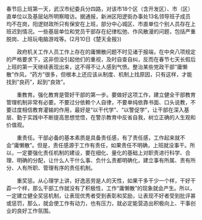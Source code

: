 春节后上班第一天，武汉市纪委兵分四路，对该市18个区（含开发区）、市（区）直单位以及基层站所明察暗访。据通报，新洲区阳逻街办事处13名领导班子成员均不在岗，阳逻财政所只有保安在上班，部分中心城区、市直单位个别人员存在上班迟到情况。一些基层单位和党员干部存在纪律松弛、作风散漫的问题，包括严重脱岗、上班玩电脑游戏等。(2月10日《楚天金报》)

　　政府机关工作人员工作上存在的庸懒散问题不时见诸于报端，在中央八项规定的严格要求下，这非但没引起他们的重视，及时自查自纠，反而在春节七天长假后上班的第一天继续表现出来，这不得不让人感到气愤。整治某些党政干部“庸懒散”作风，“药方”很多，但根本上还应该从制度、机制上找原因，只有这样，才能找到“良药”，起到“良效”。

　　重教育。强化教育是管好干部的第一步。要做好这项工作，建立健全干部教育管理机制非常有必要。不要过分依赖个人自律，不要单纯依靠书面、口头说教，不要过度相信教育灌输的作用，最好是“以干代学”、“以警促学”，让干部在深入基层、勤于实践中不断提高思想觉悟，在警示教育中反省自我，树立正确的人生观和价值观。

　　重责任。干部必备的基本素质是具备责任感，有了责任感，工作起来就不会“庸懒散”。但是，责任感源于工作有责任，如果责任不明确，上班就没事干。所以，一定要强化责任机制的建设，要在细化、量化的基础上对职责进行科学、合理、明确的分配，让什么人干什么事、负什么责都明确化，建立事有所属、责有所分、人有所职、管理有序的责任机制。

　　重奖惩。从心理学上讲，好逸恶劳是人的天性，如果干多干少一个样，干好干孬一个样，那么干部工作就没有了积极性，工作“庸懒散”的现象就会产生。所以，一定建立健全奖惩机制，让表现优秀者受到表彰和奖励，让表现不好者受到批评甚或惩罚，那么，就会使工作有动力，也有压力，就必定能营造出积极向上、干事创业的良好工作氛围。